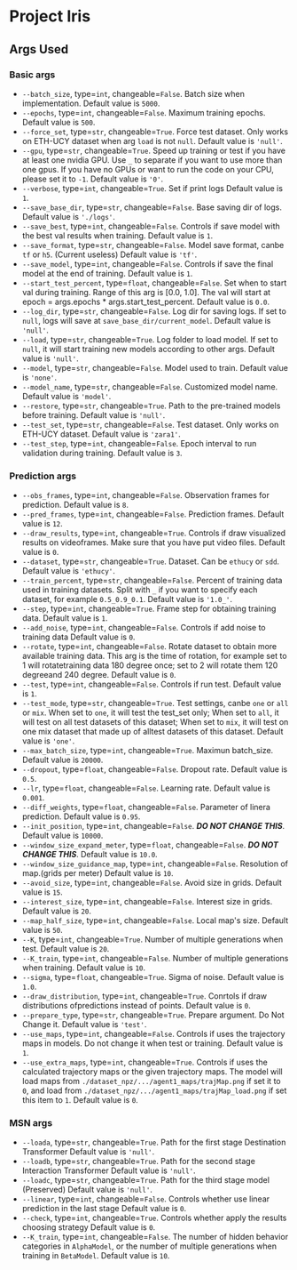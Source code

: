 <!--
 * @Author: Conghao Wong
 * @Date: 2021-04-24 00:39:31
 * @LastEditors: Conghao Wong
 * @LastEditTime: 2021-08-05 15:48:44
 * @Description: file content
 * @Github: https://github.com/conghaowoooong
 * Copyright 2021 Conghao Wong, All Rights Reserved.
-->

# Project Iris

## Args Used

<!-- DO NOT CHANGE THIS LINE -->
### Basic args

- `--batch_size`, type=`int`, changeable=`False`. Batch size when implementation.  Default value is `5000`.
- `--epochs`, type=`int`, changeable=`False`. Maximum training epochs.  Default value is `500`.
- `--force_set`, type=`str`, changeable=`True`. Force test dataset. Only works on ETH-UCY dataset when arg `load` is not `null`.  Default value is `'null'`.
- `--gpu`, type=`str`, changeable=`True`. Speed up training or test if you have at least one nvidia GPU. Use `_` to separate if you want to use more than one gpus. If you have no GPUs or want to run the code on your CPU, please set it to `-1`.  Default value is `'0'`.
- `--verbose`, type=`int`, changeable=`True`. Set if print logs  Default value is `1`.
- `--save_base_dir`, type=`str`, changeable=`False`. Base saving dir of logs.  Default value is `'./logs'`.
- `--save_best`, type=`int`, changeable=`False`. Controls if save model with the best val results when training.  Default value is `1`.
- `--save_format`, type=`str`, changeable=`False`. Model save format, canbe `tf` or `h5`. (Current useless)  Default value is `'tf'`.
- `--save_model`, type=`int`, changeable=`False`. Controls if save the final model at the end of training.  Default value is `1`.
- `--start_test_percent`, type=`float`, changeable=`False`. Set when to start val during training. Range of this arg is [0.0, 1.0]. The val will start at epoch = args.epochs * args.start_test_percent.  Default value is `0.0`.
- `--log_dir`, type=`str`, changeable=`False`. Log dir for saving logs. If set to `null`, logs will save at `save_base_dir/current_model`.  Default value is `'null'`.
- `--load`, type=`str`, changeable=`True`. Log folder to load model. If set to `null`, it will start training new models according to other args.  Default value is `'null'`.
- `--model`, type=`str`, changeable=`False`. Model used to train.  Default value is `'none'`.
- `--model_name`, type=`str`, changeable=`False`. Customized model name.  Default value is `'model'`.
- `--restore`, type=`str`, changeable=`True`. Path to the pre-trained models before training.  Default value is `'null'`.
- `--test_set`, type=`str`, changeable=`False`. Test dataset. Only works on ETH-UCY dataset.  Default value is `'zara1'`.
- `--test_step`, type=`int`, changeable=`False`. Epoch interval to run validation during training.  Default value is `3`.

### Prediction args

- `--obs_frames`, type=`int`, changeable=`False`. Observation frames for prediction.  Default value is `8`.
- `--pred_frames`, type=`int`, changeable=`False`. Prediction frames.  Default value is `12`.
- `--draw_results`, type=`int`, changeable=`True`. Controls if draw visualized results on videoframes. Make sure that you have put video files.  Default value is `0`.
- `--dataset`, type=`str`, changeable=`True`. Dataset. Can be `ethucy` or `sdd`.  Default value is `'ethucy'`.
- `--train_percent`, type=`str`, changeable=`False`. Percent of training data used in training datasets. Split with `_` if you want to specify each dataset, for example `0.5_0.9_0.1`.  Default value is `'1.0_'`.
- `--step`, type=`int`, changeable=`True`. Frame step for obtaining training data.  Default value is `1`.
- `--add_noise`, type=`int`, changeable=`False`. Controls if add noise to training data  Default value is `0`.
- `--rotate`, type=`int`, changeable=`False`. Rotate dataset to obtain more available training data. This arg is the time of rotation, for example set to 1 will rotatetraining data 180 degree once; set to 2 will rotate them 120 degreeand 240 degree.  Default value is `0`.
- `--test`, type=`int`, changeable=`False`. Controls if run test.  Default value is `1`.
- `--test_mode`, type=`str`, changeable=`True`. Test settings, canbe `one` or `all` or `mix`. When set to `one`, it will test the test_set only; When set to `all`, it will test on all test datasets of this dataset; When set to `mix`, it will test on one mix dataset that made up of alltest datasets of this dataset.  Default value is `'one'`.
- `--max_batch_size`, type=`int`, changeable=`True`. Maximun batch_size.  Default value is `20000`.
- `--dropout`, type=`float`, changeable=`False`. Dropout rate.  Default value is `0.5`.
- `--lr`, type=`float`, changeable=`False`. Learning rate.  Default value is `0.001`.
- `--diff_weights`, type=`float`, changeable=`False`. Parameter of linera prediction.  Default value is `0.95`.
- `--init_position`, type=`int`, changeable=`False`. ***DO NOT CHANGE THIS***.  Default value is `10000`.
- `--window_size_expand_meter`, type=`float`, changeable=`False`. ***DO NOT CHANGE THIS***.  Default value is `10.0`.
- `--window_size_guidance_map`, type=`int`, changeable=`False`. Resolution of map.(grids per meter)  Default value is `10`.
- `--avoid_size`, type=`int`, changeable=`False`. Avoid size in grids.  Default value is `15`.
- `--interest_size`, type=`int`, changeable=`False`. Interest size in grids.  Default value is `20`.
- `--map_half_size`, type=`int`, changeable=`False`. Local map's size.  Default value is `50`.
- `--K`, type=`int`, changeable=`True`. Number of multiple generations when test.  Default value is `20`.
- `--K_train`, type=`int`, changeable=`False`. Number of multiple generations when training.  Default value is `10`.
- `--sigma`, type=`float`, changeable=`True`. Sigma of noise.  Default value is `1.0`.
- `--draw_distribution`, type=`int`, changeable=`True`. Conrtols if draw distributions ofpredictions instead of points.  Default value is `0`.
- `--prepare_type`, type=`str`, changeable=`True`. Prepare argument. Do Not Change it.  Default value is `'test'`.
- `--use_maps`, type=`int`, changeable=`False`. Controls if uses the trajectory maps in models. Do not change it when test or training.  Default value is `1`.
- `--use_extra_maps`, type=`int`, changeable=`True`. Controls if uses the calculated trajectory maps or the given trajectory maps. The model will load maps from `./dataset_npz/.../agent1_maps/trajMap.png` if set it to `0`, and load from `./dataset_npz/.../agent1_maps/trajMap_load.png` if set this item to `1`.  Default value is `0`.

### MSN args

- `--loada`, type=`str`, changeable=`True`. Path for the first stage Destination Transformer  Default value is `'null'`.
- `--loadb`, type=`str`, changeable=`True`. Path for the second stage Interaction Transformer  Default value is `'null'`.
- `--loadc`, type=`str`, changeable=`True`. Path for the third stage model (Preserved)  Default value is `'null'`.
- `--linear`, type=`int`, changeable=`False`. Controls whether use linear prediction in the last stage  Default value is `0`.
- `--check`, type=`int`, changeable=`True`. Controls whether apply the results choosing strategy  Default value is `0`.
- `--K_train`, type=`int`, changeable=`False`. The number of hidden behavior categories in `AlphaModel`, or the number of multiple generations when training in `BetaModel`.  Default value is `10`.
<!-- DO NOT CHANGE THIS LINE -->
